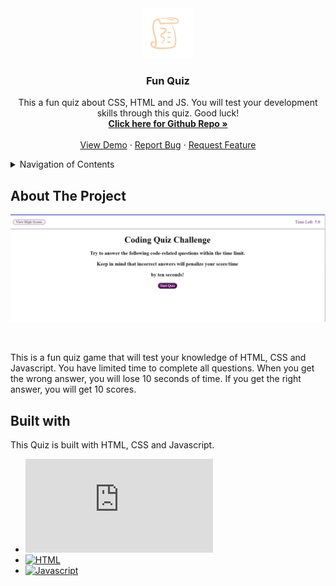 <!-- project title information -->
<div align="center">
  <a href="https://github.com/Jason897571/Fun-Quiz">
    <img src="./assets/images/logo.png" alt="Logo" width="80" height="80">
  </a>

  <h3 align="center">Fun Quiz</h3>

  <p align="center">
    This a fun quiz about CSS, HTML and JS. You will test your development skills through this quiz. Good luck!
    <br />
    <a href="https://github.com/Jason897571/Fun-Quiz"><strong>Click here for Github Repo  »</strong></a>
    <br />
    <br />
    <a href="https://jason897571.github.io/Fun-Quiz/">View Demo</a>
    ·
    <a href="https://github.com/Jason897571/Fun-Quiz/issues">Report Bug</a>
    ·
    <a href="https://github.com/Jason897571/Fun-Quiz/issues">Request Feature</a>
  </p>
</div>

<!-- TABLE OF CONTENTS -->
<details>
  <summary>Navigation of Contents</summary>
  <ol>
    <li>
      <a href="#about-the-project">About The Project</a>
      <ul>
        <li><a href="#built-with">Built With</a></li>
      </ul>
    </li>
    <li>
      <a href="#getting-started">Getting Started</a>
      <ul>
        <li><a href="#prerequisites">Prerequisites</a></li>
        <li><a href="#installation">Installation</a></li>
      </ul>
    </li>
    <li><a href="#usage">Usage</a></li>
    <li><a href="#roadmap">Roadmap</a></li>
    <li><a href="#contributing">Contributing</a></li>
    <li><a href="#license">License</a></li>
    <li><a href="#contact">Contact</a></li>
    <li><a href="#acknowledgments">Acknowledgments</a></li>
  </ol>
</details>


## About The Project

![Alt text](./assets/images/cover.png)

<br />

This is a fun quiz game that will test your knowledge of HTML, CSS and Javascript. You have limited time to complete all questions. When you get the wrong answer, you will lose 10 seconds of time. If you get the right answer, you will get 10 scores.

## Built with
This Quiz is built with HTML, CSS and Javascript.
* [![Css][Css]][css-url]
* [![HTML][HTML]][HTML-url]
* [![Javascript][Javascript]][Javascript-url]



<!-- MARKDOWN LINKS & IMAGES -->
<!-- https://www.markdownguide.org/basic-syntax/#reference-style-links -->
[css-url]:https://img.shields.io/badge/CSS-239120?&style=for-the-badge&logo=css3&logoColor=white
[css]:https://www.w3.org/Style/CSS/Overview.en.html
[HTML]:https://html.com/
[HTML-url]:https://img.shields.io/badge/HTML-239120?style=for-the-badge&logo=html5&logoColor=white
[Javascript]:https://www.javascript.com/
[Javascript-url]:https://img.shields.io/badge/JavaScript-F7DF1E?style=for-the-badge&logo=javascript&logoColor=black